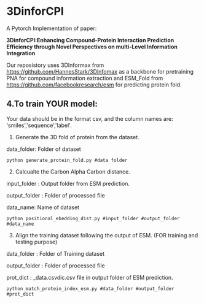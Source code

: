 # 3DinforCPI

A Pytorch Implementation of paper:

**3DinforCPI:Enhancing Compound-Protein Interaction Prediction Efficiency through Novel Perspectives on multi-Level Information Integration**

Our reposistory uses 3DInformax from https://github.com/HannesStark/3DInfomax as a backbone for pretraining PNA for compound information extraction and ESM_Fold from https://github.com/facebookresearch/esm for predicting protein fold.

## 4.**To train YOUR model:**
Your data should be in the format csv, and the column names are: 'smiles','sequence','label'.
1. Generate the 3D fold of protein from the dataset.

data_folder: Folder of dataset
  ~~~
  python generate_protein_fold.py #data folder
  ~~~
2. Calcualte the Carbon Alpha Carbon distance.
   
input_folder : Output folder from ESM prediction.

output_folder : Folder of processed file

data_name: Name of dataset
  ~~~
  python positional_ebedding_dist.py #input_folder #output_folder #data_name
  ~~~

  3. Align the training dataset following the output of ESM. (FOR training and testing purpose)

data_folder : Folder of Training dataset

output_folder : Folder of processed file

prot_dict : _data.csvdic.csv file in output folder of ESM prediction.

  ~~~
  python match_protein_index_esm.py #data_folder #output_folder #prot_dict
  ~~~
